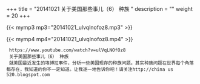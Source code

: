 +++
title = "20141021  关于美国那些事儿（6） 种族 "
description = ""
weight = 20
+++

{{< mymp3 mp3="20141021_ulvqlnofoz8.mp3" >}}

{{< mymp4 mp4="20141021_ulvqlnofoz8.mp4" >}}

     https://www.youtube.com/watch?v=ulVqLNOfOz8 
     关于美国那些事儿（6） 种族 
     就美国最近发生的埃博拉事件，分析一些美国现存的种族问题。其实种族问题在世界每个角落都存在，我知道的你不一定知道。让我逐一地告诉你吧！请关注http://china us 520.blogspot.com 
